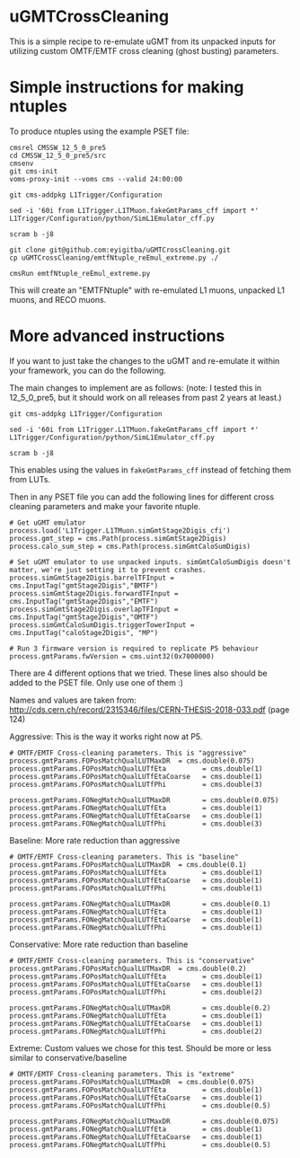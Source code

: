 # uGMTCrossCleaning

This is a simple recipe to re-emulate uGMT from its unpacked inputs for utilizing custom OMTF/EMTF cross cleaning (ghost busting) parameters.

# Simple instructions for making ntuples

To produce ntuples using the example PSET file:

```
cmsrel CMSSW_12_5_0_pre5
cd CMSSW_12_5_0_pre5/src
cmsenv
git cms-init
voms-proxy-init --voms cms --valid 24:00:00

git cms-addpkg L1Trigger/Configuration

sed -i '60i from L1Trigger.L1TMuon.fakeGmtParams_cff import *' L1Trigger/Configuration/python/SimL1Emulator_cff.py

scram b -j8

git clone git@github.com:eyigitba/uGMTCrossCleaning.git
cp uGMTCrossCleaning/emtfNtuple_reEmul_extreme.py ./

cmsRun emtfNtuple_reEmul_extreme.py

```

This will create an "EMTFNtuple" with re-emulated L1 muons, unpacked L1 muons, and RECO muons.


# More advanced instructions

If you want to just take the changes to the uGMT and re-emulate it within your framework, you can do the following.

The main changes to implement are as follows:
(note: I tested this in 12_5_0_pre5, but it should work on all releases from past 2 years at least.)

```
git cms-addpkg L1Trigger/Configuration

sed -i '60i from L1Trigger.L1TMuon.fakeGmtParams_cff import *' L1Trigger/Configuration/python/SimL1Emulator_cff.py

scram b -j8

```

This enables using the values in `fakeGmtParams_cff` instead of fetching them from LUTs.

Then in any PSET file you can add the following lines for different cross cleaning parameters and make your favorite ntuple.

```
# Get uGMT emulator
process.load('L1Trigger.L1TMuon.simGmtStage2Digis_cfi')
process.gmt_step = cms.Path(process.simGmtStage2Digis)
process.calo_sum_step = cms.Path(process.simGmtCaloSumDigis)

# Set uGMT emulator to use unpacked inputs. simGmtCaloSumDigis doesn't matter, we're just setting it to prevent crashes.
process.simGmtStage2Digis.barrelTFInput = cms.InputTag("gmtStage2Digis","BMTF")
process.simGmtStage2Digis.forwardTFInput = cms.InputTag("gmtStage2Digis","EMTF")
process.simGmtStage2Digis.overlapTFInput = cms.InputTag("gmtStage2Digis","OMTF")
process.simGmtCaloSumDigis.triggerTowerInput = cms.InputTag("caloStage2Digis", "MP")

# Run 3 firmware version is required to replicate P5 behaviour
process.gmtParams.fwVersion = cms.uint32(0x7000000)
```

There are 4 different options that we tried. These lines also should be added to the PSET file. Only use one of them :)

Names and values are taken from: http://cds.cern.ch/record/2315346/files/CERN-THESIS-2018-033.pdf (page 124)

Aggressive: This is the way it works right now at P5. 
```
# OMTF/EMTF Cross-cleaning parameters. This is "aggressive"
process.gmtParams.FOPosMatchQualLUTMaxDR  = cms.double(0.075)
process.gmtParams.FOPosMatchQualLUTfEta         = cms.double(1)
process.gmtParams.FOPosMatchQualLUTfEtaCoarse   = cms.double(1)
process.gmtParams.FOPosMatchQualLUTfPhi         = cms.double(3)

process.gmtParams.FONegMatchQualLUTMaxDR        = cms.double(0.075)
process.gmtParams.FONegMatchQualLUTfEta         = cms.double(1)
process.gmtParams.FONegMatchQualLUTfEtaCoarse   = cms.double(1)
process.gmtParams.FONegMatchQualLUTfPhi         = cms.double(3)
```

Baseline: More rate reduction than aggressive
```
# OMTF/EMTF Cross-cleaning parameters. This is "baseline"
process.gmtParams.FOPosMatchQualLUTMaxDR  = cms.double(0.1)
process.gmtParams.FOPosMatchQualLUTfEta         = cms.double(1)
process.gmtParams.FOPosMatchQualLUTfEtaCoarse   = cms.double(1)
process.gmtParams.FOPosMatchQualLUTfPhi         = cms.double(1)

process.gmtParams.FONegMatchQualLUTMaxDR        = cms.double(0.1)
process.gmtParams.FONegMatchQualLUTfEta         = cms.double(1)
process.gmtParams.FONegMatchQualLUTfEtaCoarse   = cms.double(1)
process.gmtParams.FONegMatchQualLUTfPhi         = cms.double(1)
```

Conservative: More rate reduction than baseline
```
# OMTF/EMTF Cross-cleaning parameters. This is "conservative"
process.gmtParams.FOPosMatchQualLUTMaxDR  = cms.double(0.2)
process.gmtParams.FOPosMatchQualLUTfEta         = cms.double(1)
process.gmtParams.FOPosMatchQualLUTfEtaCoarse   = cms.double(1)
process.gmtParams.FOPosMatchQualLUTfPhi         = cms.double(2)

process.gmtParams.FONegMatchQualLUTMaxDR        = cms.double(0.2)
process.gmtParams.FONegMatchQualLUTfEta         = cms.double(1)
process.gmtParams.FONegMatchQualLUTfEtaCoarse   = cms.double(1)
process.gmtParams.FONegMatchQualLUTfPhi         = cms.double(2)
```

Extreme: Custom values we chose for this test. Should be more or less similar to conservative/baseline
```
# OMTF/EMTF Cross-cleaning parameters. This is "extreme"
process.gmtParams.FOPosMatchQualLUTMaxDR  = cms.double(0.075)
process.gmtParams.FOPosMatchQualLUTfEta         = cms.double(1)
process.gmtParams.FOPosMatchQualLUTfEtaCoarse   = cms.double(1)
process.gmtParams.FOPosMatchQualLUTfPhi         = cms.double(0.5)

process.gmtParams.FONegMatchQualLUTMaxDR        = cms.double(0.075)
process.gmtParams.FONegMatchQualLUTfEta         = cms.double(1)
process.gmtParams.FONegMatchQualLUTfEtaCoarse   = cms.double(1)
process.gmtParams.FONegMatchQualLUTfPhi         = cms.double(0.5)
```


